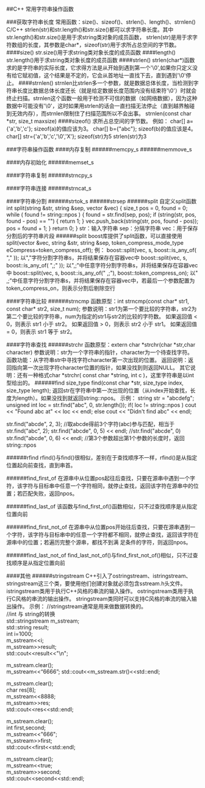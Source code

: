 ##C++ 常用字符串操作函数

###获取字符串长度
常用函数：size()、sizeof()、strlen()、length()、strnlen()
C/C++ strlen(str)和str.length()和str.size()都可以求字符串长度。其中str.length()和str.size()是用于求string类对象的成员函数，
strlen(str)是用于求字符数组的长度，其参数是char*，sizeof(str)用于求所占总空间的字节数。
####size()
str.size()用于求string类对象长度的成员函数
####length()
str.length()用于求string类对象长度的成员函数
####strlen()
strlen(char*)函数求的是字符串的实际长度，它求得方法是从开始到遇到第一个'\0',如果你只定义没有给它赋初值，这个结果是不定的，它会从首地址一直找下去，直到遇到'\0'停止。
####strnlen()
strnlen比strlen多一个参数，就是数据总体长度，当检测到字符串长度比数据总体长度还长（就是给定数据长度范围内没有结束符'\0'）时就会终止扫描。strnlen这个函数一般用于检测不可信的数据（如网络数据），因为这种数据中可能没有'\0'，这时如果用strlen的话会一直扫描无法停止（直到越界触碰到无效内存），而strnlen限制住了扫描范围所以不会出事。
strnlen(const char *str, size_t maxsize)
####sizeof()
求所占总空间的字节数。
例如：
char[] a={'a','b','c'};
sizeof(a)的值应该为3。
char[] b={"abc"};
sizeof(b)的值应该是4。
char[] str={'a','b','c','\0','X'};
sizeof(str)为5
strlen(str)为3

###字符串操作函数
####内存复制
######memcpy_s
######memmove_s

####内存初始化 
######memset_s

####字符串复制
######strncpy_s

####字符串连接
######strncat_s

####字符串分割
######strtok_s
######strsep
######split
自定义split函数
int split(string &str, string &sep, vector<string> &vec)
{
    size_t pos = 0, found = 0;
    while ( found != string::npos )
    {
        found = str.find(sep, pos);
        if (string(str, pos, found - pos) == "")
        {
            return 1;
        }
        vec.push_back(string(str, pos, found - pos));
        pos = found + 1;
    }
    return 0;
}
str：输入字符串
sep：分隔字符串
vec：用于保存分割后的字符串片段
######split
boost库提供了split函数，可以直接使用
split(vector<string> &vec, string &str, string &sep, token_compress_mode_type eCompress=token_compress_off);
例：
boost::split(vec, s, boost::is_any_of( "," ));
以","字符分割字符串s，并将结果保存在容器vec中
boost::split(vec, s, boost::is_any_of( ",;" ));
以",;"中任意字符分割字符串s，并将结果保存在容器vec中
boost::split(vec, s, boost::is_any_of(" ,;"), boost::token_compress_on);
以" ,;"中任意字符分割字符串s，并将结果保存在容器vec中，若最后一个参数配置为token_compress_on，则表示分割后剔除空行

####字符串比较
######strncmp
函数原型：int strncmp(const char* str1, const char* str2, size_t num);
参数说明：str1为第一个要比较的字符串，str2为第二个要比较的字符串，num为指定的str1与str2的比较的字符数。
如果返回值 < 0，则表示 str1 小于 str2。
如果返回值 > 0，则表示 str2 小于 str1。
如果返回值 = 0，则表示 str1 等于 str2。

####字符串查找
######strchr
函数原型：extern char *strchr(char *str,char character)
参数说明：str为一个字符串的指针，character为一个待查找字符。
函数功能：从字符串str中寻找字符character第一次出现的位置。
返回说明：返回指向第一次出现字符character位置的指针，如果没找到则返回NULL。
其它说明：还有一种格式char *strchr( const char *string, int c )，这里字符串是以int型给出的。
######find
size_type find(const char *str, size_type index, size_type length);
返回str在字符串中第一次出现的位置（从index开始查找，长度为length）。如果没找到就返回string::npos。
示例：
string str = "abcdefg";
unsigned int loc = str.find("abc", 0, str.length());
if( loc != string::npos )
    cout << "Found abc at" << loc << endl;
else
    cout << "Didn't find abc" << endl;
    
str.find("abcde", 2, 3);
//取abcde得前3个字符(abc)参与匹配，相当于str.find("abc", 2);
str.find("abcde", 0, 5) << endl;
//str.find("abcde", 0)
str.find("abcde", 0, 6) << endl;
//第3个参数超出第1个参数的长度时，返回string::npos

######rfind
rfind()与find()很相似，差别在于查找顺序不一样，rfind()是从指定位置起向前查找，直到串首。

######find_first_of
在源串中从位置pos起往后查找，只要在源串中遇到一个字符，该字符与目标串中任意一个字符相同，就停止查找，返回该字符在源串中的位置；若匹配失败，返回npos。

######find_last_of
该函数与find_first_of()函数相似，只不过查找顺序是从指定位置向前

######find_first_not_of
在源串中从位置pos开始往后查找，只要在源串遇到一个字符，该字符与目标串中的任意一个字符都不相同，就停止查找，返回该字符在源串中的位置；若遍历完整个源串，都找不到满  足条件的字符，则返回npos。

######find_last_not_of
find_last_not_of()与find_first_not_of()相似，只不过查找顺序是从指定位置向前

####其他
######stringstream
C++引入了ostringstream、istringstream、stringstream这三个类，要使用他们创建对象就必须包含sstream.h头文件。
istringstream类用于执行C++风格的串流的输入操作。 
ostringstream类用于执行C风格的串流的输出操作。 
stringstream类同时可以支持C风格的串流的输入输出操作。
示例：
//stringstream通常是用来做数据转换的。  
//int 与 string的转换  
std::stringstream m_sstream;  
std::string result;  
int i=1000;  
m_sstream<<i;  
m_sstream>>result;  
std::cout<<result<<"\n";  

m_sstream.clear();   
m_sstream<<“6666”;
std::cout<<m_sstream.str()<<std::endl;  

m_sstream.clear();  
char res[8];  
m_sstream<<8888;  
m_sstream>>res;  
std::cout<<res<<std::endl;  

m_sstream.clear();  
int first,second;  
m_sstream<<"666";  
m_sstream>>first;  
std::cout<<first<<std::endl;  

m_sstream.clear();  
m_sstream<<true;  
m_sstream>>second;  
std::cout<<second<<std::endl;  
